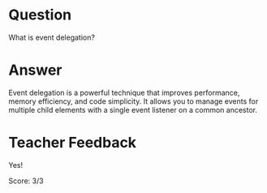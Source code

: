 # Question
What is event delegation?

# Answer
Event delegation is a powerful technique that improves performance, memory efficiency, and code simplicity. It allows you to manage events for multiple child elements with a single event listener on a common ancestor.

# Teacher Feedback

Yes!

Score: 3/3